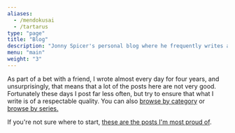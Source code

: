 ```yaml
---
aliases:
  - /mendokusai
  - /tartarus
type: "page"
title: "Blog"
description: "Jonny Spicer's personal blog where he frequently writes about topics such as software engineering, mental health, diet and fitness, music, film and TV"
menu: "main"
weight: "3"
---
```


As part of a bet with a friend, I wrote almost every day for four years, and unsurprisingly, that means that a lot of the posts here are not very good.
Fortunately these days I post far less often, but try to ensure that what I write is of a respectable quality.
You can also [browse by category](/categories) or [browse by series.](/series)

If you're not sure where to start, [these are the posts I'm most proud of](/bestof).
